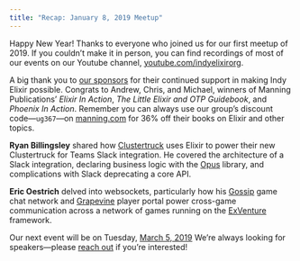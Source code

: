 ```yaml
---
title: "Recap: January 8, 2019 Meetup"
---
```


Happy New Year! Thanks to everyone who joined us for our first meetup of 2019. If you couldn’t make it in person, you can find recordings of most of our events on our Youtube channel, [youtube.com/indyelixirorg](https://www.youtube.com/indyelixirorg).

A big thank you to [our sponsors](https://www.meetup.com/indyelixir/sponsors/) for their continued support in making Indy Elixir possible. Congrats to Andrew, Chris, and Michael, winners of Manning Publications’ *Elixir In Action*, *The Little Elixir and OTP Guidebook*, and *Phoenix In Action*. Remember you can always use our group’s discount code—`ug367`—on [manning.com](https://www.manning.com/) for 36% off their books on Elixir and other topics.

**Ryan Billingsley** shared how [Clustertruck](https://www.clustertruck.com/) uses Elixir to power their new Clustertruck for Teams Slack integration. He covered the architecture of a Slack integration, declaring business logic with the [Opus](https://github.com/zorbash/opus) library, and complications with Slack deprecating a core API.

**Eric Oestrich** delved into websockets, particularly how his [Gossip](https://github.com/oestrich/gossip) game chat network and [Grapevine](https://github.com/oestrich/grapevine) player portal power cross-game communication across a network of games running on the [ExVenture](https://github.com/oestrich/ex_venture) framework.

Our next event will be on Tuesday, [March 5, 2019](https://www.meetup.com/indyelixir/events/258050891/) We’re always looking for speakers—please [reach out](mailto:hello@indyelixir.org) if you’re interested!

